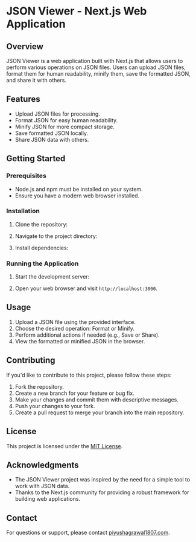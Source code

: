 # JSON Viewer - Next.js Web Application

## Overview

JSON Viewer is a web application built with Next.js that allows users to perform various operations on JSON files. Users can upload JSON files, format them for human readability, minify them, save the formatted JSON, and share it with others.

## Features

- Upload JSON files for processing.
- Format JSON for easy human readability.
- Minify JSON for more compact storage.
- Save formatted JSON locally.
- Share JSON data with others.

## Getting Started

### Prerequisites

- Node.js and npm must be installed on your system.
- Ensure you have a modern web browser installed.

### Installation

1. Clone the repository:

2. Navigate to the project directory:

3. Install dependencies:

### Running the Application

1. Start the development server:

2. Open your web browser and visit `http://localhost:3000`.

## Usage

1. Upload a JSON file using the provided interface.
2. Choose the desired operation: Format or Minify.
3. Perform additional actions if needed (e.g., Save or Share).
4. View the formatted or minified JSON in the browser.

## Contributing

If you'd like to contribute to this project, please follow these steps:

1. Fork the repository.
2. Create a new branch for your feature or bug fix.
3. Make your changes and commit them with descriptive messages.
4. Push your changes to your fork.
5. Create a pull request to merge your branch into the main repository.

## License

This project is licensed under the [MIT License](LICENSE).

## Acknowledgments

- The JSON Viewer project was inspired by the need for a simple tool to work with JSON data.
- Thanks to the Next.js community for providing a robust framework for building web applications.

## Contact

For questions or support, please contact [piyushagrawal1807.com](mailto:your@email.com).
